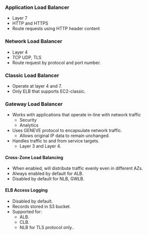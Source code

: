 ### Application Load Balancer

- Layer 7
- HTTP and HTTPS
- Route requests using HTTP header content

### Network Load Balancer

- Layer 4
- TCP UDP, TLS
- Route request by protocol and port number.

### Classic Load Balancer

- Operate at layer 4 and 7.
- Only ELB that supports EC2-classic.

### Gateway Load Balancer

- Works with applications that operate in-line with network traffic
  - Security
  - Analytics
- Uses GENEVE protocol to encapsulate network traffic.
  - Allows original IP data to remain unchanged.
- Handles traffic to and from service targets.
  - Layer 3 and Layer 4.

#### Cross-Zone Load Balancing

- When enabled, will distribute traffic evenly even in different AZs.
- Always enabled by default for ALB.
- Disabled by default for NLB, GWLB.

#### ELB Access Logging

- Disabled by default.
- Records stored in S3 bucket.
- Supported for:
  - ALB.
  - CLB.
  - NLB for TLS protocol only..
